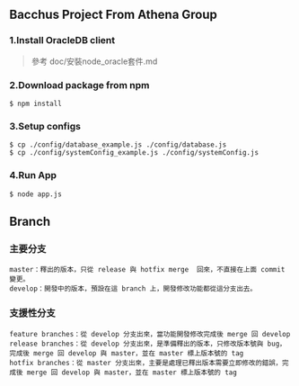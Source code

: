 ## Bacchus Project  From Athena Group

### 1.Install OracleDB client

  > 參考 doc/安裝node_oracle套件.md
 
### 2.Download package from npm

``` 
$ npm install 
```

### 3.Setup  configs

```
$ cp ./config/database_example.js ./config/database.js
$ cp ./config/systemConfig_example.js ./config/systemConfig.js

```

### 4.Run App

```
$ node app.js
```


## Branch

### 主要分支
    master：釋出的版本，只從 release 與 hotfix merge  回來，不直接在上面 commit 變更。
    develop：開發中的版本，預設在這 branch 上，開發修改功能都從這分支出去。
### 支援性分支
    feature branches：從 develop 分支出來，當功能開發修改完成後 merge 回 develop
    release branches：從 develop 分支出來，是準備釋出的版本，只修改版本號與 bug，完成後 merge 回 develop 與 master，並在 master 標上版本號的 tag
    hotfix branches：從 master 分支出來，主要是處理已釋出版本需要立即修改的錯誤，完成後 merge 回 develop 與 master，並在 master 標上版本號的 tag